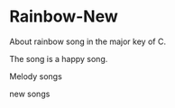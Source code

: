 # Rainbow-New
About rainbow song in the major key of C.

The song is a happy song.

Melody songs 

new songs 
